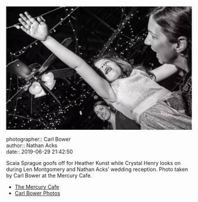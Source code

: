 ![Scaia Sprague goofs off for Heather Kunst](assets/2019-06-29-set-4-the-dance-57.webp)

photographer:: Carl Bower  
author:: Nathan Acks  
date:: 2019-06-29 21:42:50

Scaia Sprague goofs off for Heather Kunst while Crystal Henry looks on during Len Montgomery and Nathan Acks’ wedding reception. Photo taken by Carl Bower at the Mercury Cafe.

* [The Mercury Cafe](http://mercurycafe.com)
* [Carl Bower Photos](https://carlbowerphotos.com)
